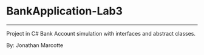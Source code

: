 # BankApplication-Lab3
 <hr>
 Project in C# Bank Account simulation with interfaces and abstract classes.
 
 By:
 Jonathan Marcotte
